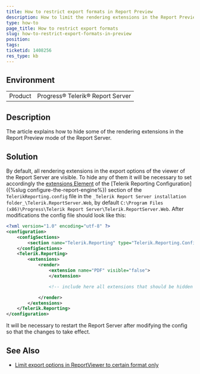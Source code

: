```yaml
---
title: How to restrict export formats in Report Preview
description: How to limit the rendering extensions in the Report Preview mode of the Report Server
type: how-to
page_title: How to restrict export formats
slug: how-to-restrict-export-formats-in-preview
position: 
tags: 
ticketid: 1408256
res_type: kb
---
```


## Environment
<table>
	<tbody>
		<tr>
			<td>Product</td>
			<td>Progress® Telerik® Report Server</td>
		</tr>
	</tbody>
</table>

## Description

The article explains how to hide some of the rendering extensions in the Report Preview mode of the Report Server.

## Solution

By default, all rendering extensions in the export options of the viewer of the Report Server are visible. To hide any of them it will be necessary to set accordingly the [extensions Element](https://docs.telerik.com/reporting/doc-output/configure-the-report-engine/extensions-element) of the [Telerik Reporting Configuration]({%slug configure-the-report-engine%}) section of the `TelerikReporting.config` file in the `_Telerik Report Server installation folder_\Telerik.ReportServer.Web`, by default `C:\Program Files (x86)\Progress\Telerik Report Server\Telerik.ReportServer.Web`. After modifications the config file should look like this:

````XML
<?xml version="1.0" encoding="utf-8" ?>
<configuration>
	<configSections>
		<section name="Telerik.Reporting" type="Telerik.Reporting.Configuration.ReportingConfigurationSection, Telerik.Reporting" allowLocation="true" allowDefinition="Everywhere" />
	</configSections>
	<Telerik.Reporting>
		<extensions>
			<render>
				<extension name="PDF" visible="false">
				</extension>

				<!-- include here all extensions that should be hidden -->

			</render>
		</extensions>
	</Telerik.Reporting>
</configuration>
````

It will be necessary to restart the Report Server after modifying the config so that the changes to take effect.

## See Also

* [Limit export options in ReportViewer to certain format only](https://docs.telerik.com/reporting/knowledge-base/limit-export-options-in-report-viewer)